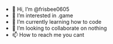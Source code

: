 - 👋 Hi, I’m @frisbee0605
- 👀 I’m interested in .game
- 🌱 I’m currently learning how to code
- 💞️ I’m looking to collaborate on nothing
- 📫 How to reach me you cant
